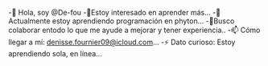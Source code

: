 -👋 Hola, soy @De-fou
-👀Estoy interesado en aprender más...
-🌱Actualmente estoy aprendiendo programación en phyton...
-💞️Busco colaborar entodo lo que me ayude a mejorar y tener experiencia..
-📫 Cómo llegar a mí: denisse.fournier09@icloud.com...
-⚡ Dato curioso: Estoy aprendiendo sola, en línea...

<!---
De-fou/De-fou is a ✨ special ✨ repository because its `README.md` (this file) appears on your GitHub profile.
You can click the Preview link to take a look at your changes.
--->
